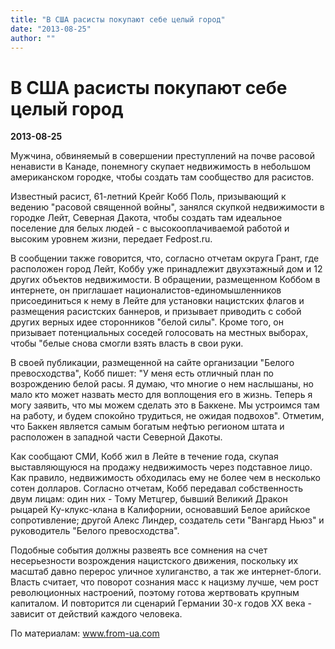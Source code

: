 ```yaml
---
title: "В США расисты покупают себе целый город"
date: "2013-08-25"
author: ""
---
```


# В США расисты покупают себе целый город

**2013-08-25** 

Мужчина, обвиняемый в совершении преступлений на почве расовой ненависти в Канаде, понемногу скупает недвижимость в небольшом американском городке, чтобы создать там сообщество для расистов.



Известный расист, 61-летний Крейг Кобб Поль, призывающий к ведению "расовой священной войны", занялся скупкой недвижимости в городке Лейт, Северная Дакота, чтобы создать там идеальное поселение для белых людей - с высокооплачиваемой работой и высоким уровнем жизни, передает Fedpost.ru.



В сообщении также говорится, что, согласно отчетам округа Грант, где расположен город Лейт, Коббу уже принадлежит двухэтажный дом и 12 других объектов недвижимости. В обращении, размещенном Коббом в интернете, он приглашает националистов-единомышленников присоединиться к нему в Лейте для установки нацистских флагов и размещения расистских баннеров, и призывает приводить с собой других верных идее сторонников "белой силы". Кроме того, он призывает потенциальных соседей голосовать на местных выборах, чтобы "белые снова смогли взять власть в свои руки.



В своей публикации, размещенной на сайте организации "Белого превосходства", Кобб пишет: "У меня есть отличный план по возрождению белой расы. Я думаю, что многие о нем наслышаны, но мало кто может назвать место для воплощения его в жизнь. Теперь я могу заявить, что мы можем сделать это в Баккене. Мы устроимся там на работу, и будем спокойно трудиться, не ожидая подвохов". Отметим, что Баккен является самым богатым нефтью регионом штата и расположен в западной части Северной Дакоты. 



Как сообщают СМИ, Кобб жил в Лейте в течение года, скупая выставляющуюся на продажу недвижимость через подставное лицо. Как правило, недвижимость обходилась ему не более чем в несколько сотен долларов. Согласно отчетам, Кобб передавал собственность двум лицам: один них - Тому Метцгер, бывший Великий Дракон рыцарей Ку-клукс-клана в Калифорнии, основавший Белое арийское сопротивление; другой Алекс Линдер, создатель сети "Вангард Ньюз" и руководитель "Белого превосходства".

Подобные события должны развеять все сомнения на счет несерьезности возрождения нацистского движения, поскольку их масштаб давно перерос уличное хулиганство, а так же интернет-блоги. Власть считает, что поворот сознания масс к нацизму лучше, чем рост революционных настроений, поэтому готова жертвовать крупным капиталом. И повторится ли сценарий Германии 30-х годов XX века - зависит от действий каждого человека. 

По материалам: www.from-ua.com